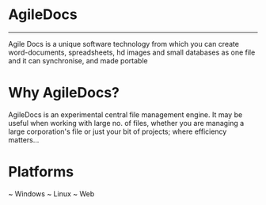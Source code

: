 # AgileDocs
----
Agile Docs is a unique software technology from which you can create word-documents, spreadsheets, 
hd images and small databases as one file and it can synchronise, and made portable

# Why AgileDocs?

AgileDocs is an experimental central file management engine. It may be useful when working with large no. of files, whether you are managing a large corporation's file or just your bit of projects; where efficiency matters...

# Platforms

~ Windows
~ Linux
~ Web
